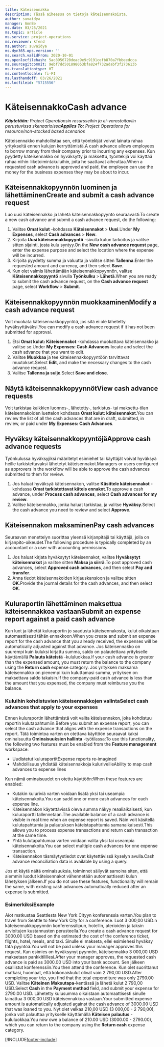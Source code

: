 ```yaml
---
title: Käteisennakko
description: Tässä aiheessa on tietoja käteisennakoista.
author: suvaidya
manager: AnnBe
ms.date: 03/25/2021
ms.topic: article
ms.service: project-operations
ms.reviewer: kfend
ms.author: suvaidya
ms.dyn365.ops.version: ''
ms.search.validFrom: 2020-10-01
ms.openlocfilehash: 5ac8956720deac9e9c9191cefb870a7fbbeedcca
ms.sourcegitcommit: 9ebf7dd501898053bfa824f732adabf3f273613b
ms.translationtype: HT
ms.contentlocale: fi-FI
ms.lasthandoff: 03/26/2021
ms.locfileid: "5715556"
---
```

# <a name="cash-advance"></a><span data-ttu-id="f36b9-103">Käteisennakko</span><span class="sxs-lookup"><span data-stu-id="f36b9-103">Cash advance</span></span>

<span data-ttu-id="f36b9-104">_**Käytetään:** Project Operationsin resursseihin ja ei-varastoitaviin perustuvissa skenaarioissa_</span><span class="sxs-lookup"><span data-stu-id="f36b9-104">_**Applies To:** Project Operations for resource/non-stocked based scenarios_</span></span>

<span data-ttu-id="f36b9-105">Käteisennakko mahdollistaa sen, että työntekijät voivat lainata rahaa yritykseltä ennen kulujen kerryttämistä.</span><span class="sxs-lookup"><span data-stu-id="f36b9-105">A cash advance allows employees to borrow money from their company prior to incurring any expenses.</span></span> <span data-ttu-id="f36b9-106">Kun pyydetty käteisennakko on hyväksytty ja maksettu, työntekijä voi käyttää rahaa niihin liiketoimintakuluihin, joita he saattavat aiheuttaa.</span><span class="sxs-lookup"><span data-stu-id="f36b9-106">When a requested cash advance is approved and paid, the employee can use the money for the business expenses they may be about to incur.</span></span> 

## <a name="create-and-submit-a-cash-advance-request"></a><span data-ttu-id="f36b9-107">Käteisennakkopyynnön luominen ja lähettäminen</span><span class="sxs-lookup"><span data-stu-id="f36b9-107">Create and submit a cash advance request</span></span>
<span data-ttu-id="f36b9-108">Luo uusi käteisennakko ja lähetä käteisennakkopyyntö seuraavasti:</span><span class="sxs-lookup"><span data-stu-id="f36b9-108">To create a new cash advance and submit a cash advance request, do the following:</span></span> 

1. <span data-ttu-id="f36b9-109">Valitse **Omat kulut** -kohdassa **Käteisennakot** > **Uusi**.</span><span class="sxs-lookup"><span data-stu-id="f36b9-109">Under **My Expenses**, select **Cash advances** > **New**.</span></span> 
2. <span data-ttu-id="f36b9-110">Kirjoita **Uusi käteisennakkopyyntö** -sivulla kulun tarkoitus ja valitse sitten sijainti, josta kulu syntyy.</span><span class="sxs-lookup"><span data-stu-id="f36b9-110">On the **New cash advance request** page, enter the expense purpose and select the location where the expense will be incurred.</span></span>
3. <span data-ttu-id="f36b9-111">Kirjoita pyydetty summa ja valuutta ja valitse sitten **Tallenna**.</span><span class="sxs-lookup"><span data-stu-id="f36b9-111">Enter the requested amount and currency, and then select **Save**.</span></span> 
4. <span data-ttu-id="f36b9-112">Kun olet valmis lähettämään käteisennakkopyynnön, valitse **Käteisennakkopyyntö**  sivulla **Työnkulku** > **Lähetä**.</span><span class="sxs-lookup"><span data-stu-id="f36b9-112">When you are ready to submit the cash advance request, on the **Cash advance request** page, select **Workflow** > **Submit**.</span></span>

## <a name="modify-a-cash-advance-request"></a><span data-ttu-id="f36b9-113">Käteisennakkopyynnön muokkaaminen</span><span class="sxs-lookup"><span data-stu-id="f36b9-113">Modify a cash advance request</span></span>

<span data-ttu-id="f36b9-114">Voit muokata käteisennakkopyyntöä, jos sitä ei ole lähetetty hyväksyttäväksi.</span><span class="sxs-lookup"><span data-stu-id="f36b9-114">You can modify a cash advance request if it has not been submitted for approval.</span></span>

1. <span data-ttu-id="f36b9-115">Etsi **Omat kulut: Käteisennakot** -kohdassa muokattava käteisennakko ja valitse se.</span><span class="sxs-lookup"><span data-stu-id="f36b9-115">Under **My Expenses: Cash Advances** locate and select the cash advance that you want to edit.</span></span>
2. <span data-ttu-id="f36b9-116">Valitse **Muokkaa** ja tee käteisennakkopyyntöön tarvittavat muutokset.</span><span class="sxs-lookup"><span data-stu-id="f36b9-116">Select **Edit**, and make the necessary changes to the cash advance request.</span></span> 
3. <span data-ttu-id="f36b9-117">Valitse **Tallenna ja sulje**.</span><span class="sxs-lookup"><span data-stu-id="f36b9-117">Select **Save and close**.</span></span>


## <a name="view-cash-advance-requests"></a><span data-ttu-id="f36b9-118">Näytä käteisennakkopyynnöt</span><span class="sxs-lookup"><span data-stu-id="f36b9-118">View cash advance requests</span></span>
<span data-ttu-id="f36b9-119">Voit tarkistaa kaikkien luonnos-, lähetetty-, tarkistus- tai maksettu-tilan käteisennakoiden luettelon kohdassa **Omat kulut: käteisennakot**.</span><span class="sxs-lookup"><span data-stu-id="f36b9-119">You can review the list of all the cash advances that are in draft, submitted, in review, or paid under **My Expenses: Cash Advances**.</span></span> 

## <a name="approve-cash-advance-requests"></a><span data-ttu-id="f36b9-120">Hyväksy käteisennakkopyyntöjä</span><span class="sxs-lookup"><span data-stu-id="f36b9-120">Approve cash advance requests</span></span>

<span data-ttu-id="f36b9-121">Työnkulussa hyväksyjiksi määritetyt esimiehet tai käyttäjät voivat hyväksyä heille tarkistettavaksi lähetetyt käteisennakot.</span><span class="sxs-lookup"><span data-stu-id="f36b9-121">Managers or users configured as approvers in the workflow will be able to approve the cash advances submitted to them for review.</span></span> 

1. <span data-ttu-id="f36b9-122">Jos haluat hyväksyä käteisennakon, valitse **Käsittele käteisennakot** -kohdassa **Omat tarkistettavat käteis ennakot**.</span><span class="sxs-lookup"><span data-stu-id="f36b9-122">To approve a cash advance, under **Process cash advances**, select **Cash advances for my review**.</span></span>
2. <span data-ttu-id="f36b9-123">Valitse käteisennakko, jonka haluat tarkistaa, ja valitse **Hyväksy**.</span><span class="sxs-lookup"><span data-stu-id="f36b9-123">Select the cash advance you need to review and select **Approve**.</span></span>  

## <a name="pay-cash-advances"></a><span data-ttu-id="f36b9-124">Käteisennakon maksaminen</span><span class="sxs-lookup"><span data-stu-id="f36b9-124">Pay cash advances</span></span> 
<span data-ttu-id="f36b9-125">Seuraavan menettelyn suorittaa yleensä kirjanpitäjä tai käyttäjä, jolla on kirjanpito-oikeudet.</span><span class="sxs-lookup"><span data-stu-id="f36b9-125">The following procedure is typically completed by an accountant or a user with accounting permissions.</span></span>

1. <span data-ttu-id="f36b9-126">Jos haluat kirjata hyväksytyt käteisennakot, valitse **Hyväksytyt käteisennakot** ja valitse sitten **Maksa ja siirrä**.</span><span class="sxs-lookup"><span data-stu-id="f36b9-126">To post approved cash advances, select **Approved cash advances**, and then select **Pay and transfer**.</span></span>  
2. <span data-ttu-id="f36b9-127">Anna tiedot käteisennakoiden kirjauskansioon ja valitse sitten **OK**.</span><span class="sxs-lookup"><span data-stu-id="f36b9-127">Provide the journal details for the cash advances, and then select **OK**.</span></span> 

## <a name="submit-an-expense-report-against-a-paid-cash-advance"></a><span data-ttu-id="f36b9-128">Kuluraportin lähettäminen maksettua käteisennakkoa vastaan</span><span class="sxs-lookup"><span data-stu-id="f36b9-128">Submit an expense report against a paid cash advance</span></span> 

<span data-ttu-id="f36b9-129">Kun luot ja lähetät kuluraportin jo saadusta käteisennakosta, kulut oikaistaan automaattisesti tähän ennakkoon.</span><span class="sxs-lookup"><span data-stu-id="f36b9-129">When you create and submit an expense report for the cash advance that you already received, the expenses will be automatically adjusted against that advance.</span></span> <span data-ttu-id="f36b9-130">Jos käteisennakko on suurempi kuin kuluksi kirjattu summa, saldo on palautettava yritykselle käyttämällä **Palauta käteistä** -kululuokkaa.</span><span class="sxs-lookup"><span data-stu-id="f36b9-130">If your cash advance is greater than the expensed amount, you must return the balance to the company using the **Return cash** expense category.</span></span> <span data-ttu-id="f36b9-131">Jos yrityksen maksama käteisennakko on pienempi kuin kuluttamasi summa, yrityksen on maksettava saldo takaisin.</span><span class="sxs-lookup"><span data-stu-id="f36b9-131">If the company-paid cash advance is less than the amount that you expensed, the company must reimburse you the balance.</span></span> 

### <a name="select-cash-advances-that-apply-to-your-expenses"></a><span data-ttu-id="f36b9-132">Kuluihin kohdistuvien käteisennakkojen valinta</span><span class="sxs-lookup"><span data-stu-id="f36b9-132">Select cash advances that apply to your expenses</span></span>
<span data-ttu-id="f36b9-133">Ennen kuluraportin lähettämistä voit valita käteisennakon, joka kohdistuu raportin kulutapahtumiin.</span><span class="sxs-lookup"><span data-stu-id="f36b9-133">Before you submit an expense report, you can select the cash advance that aligns with the expense transactions on the report.</span></span> <span data-ttu-id="f36b9-134">Tätä toimintoa varten on otettava käyttöön seuraavat kaksi ominaisuutta **Ominaisuuksien hallinta** -työtilassa:</span><span class="sxs-lookup"><span data-stu-id="f36b9-134">To use this functionality, the following two features must be enabled from the **Feature management** workspace:</span></span>

  - <span data-ttu-id="f36b9-135">Uudistetut kuluraportit</span><span class="sxs-lookup"><span data-stu-id="f36b9-135">Expense reports re-imagined</span></span>
  - <span data-ttu-id="f36b9-136">Mahdollisuus yhdistää käteisennakkoja kuluriveille</span><span class="sxs-lookup"><span data-stu-id="f36b9-136">Ability to map cash advances to expense lines</span></span>
 
 <span data-ttu-id="f36b9-137">Kun nämä ominaisuudet on otettu käyttöön:</span><span class="sxs-lookup"><span data-stu-id="f36b9-137">When these features are enabled:</span></span>
 
  - <span data-ttu-id="f36b9-138">Kutakin kuluriviä varten voidaan lisätä yksi tai useampia käteisennakoita.</span><span class="sxs-lookup"><span data-stu-id="f36b9-138">You can sadd one or more cash advances for each expense line.</span></span>
  - <span data-ttu-id="f36b9-139">Käteisennakon käytettävissä oleva summa näkyy reaaliaikaisesti, kun kuluraportti tallennetaan.</span><span class="sxs-lookup"><span data-stu-id="f36b9-139">The available balance of a cash advance is visible in real time when an expense report is saved.</span></span> <span data-ttu-id="f36b9-140">Näin voit käsitellä kulutapahtumia ja palautuksen käteistapahtumia samanaikaisesti.</span><span class="sxs-lookup"><span data-stu-id="f36b9-140">This allows you to process expense transactions and return cash transaction at the same time.</span></span>
  - <span data-ttu-id="f36b9-141">Yhtä kulutapahtumaa varten voidaan valita yksi tai useampia käteisennakoita.</span><span class="sxs-lookup"><span data-stu-id="f36b9-141">You can select multiple cash advances for one expense transaction.</span></span>
  - <span data-ttu-id="f36b9-142">Käteisennakon täsmäytystiedot ovat käytettävissä kyselyn avulla.</span><span class="sxs-lookup"><span data-stu-id="f36b9-142">Cash advance reconciliation data is available by using a query.</span></span> 
 
<span data-ttu-id="f36b9-143">Jos et käytä näitä ominaisuuksia, toiminnot säilyvät samoina siten, että aiemmin luodut käteisennakot vähennetään automaattisesti kulun lähetyksen jälkeen.</span><span class="sxs-lookup"><span data-stu-id="f36b9-143">If you do not use these features, functionality will remain the same, with existing cash advances automatically reduced after an expense is submitted.</span></span>

### <a name="example"></a><span data-ttu-id="f36b9-144">Esimerkiksi</span><span class="sxs-lookup"><span data-stu-id="f36b9-144">Example</span></span> 
<span data-ttu-id="f36b9-145">Aiot matkustaa Seattlesta New York Cityyn konferenssia varten.</span><span class="sxs-lookup"><span data-stu-id="f36b9-145">You plan to travel from Seattle to New York City for a conference.</span></span> <span data-ttu-id="f36b9-146">Luot 3 000,00 USD:n käteisennakkopyynnön konferenssilipun, hotellin, aterioiden ja taksin arvioitujen kustannusten perusteella.</span><span class="sxs-lookup"><span data-stu-id="f36b9-146">You create a cash advance request for 3000.00 USD based on the estimated the cost of the conference ticket, flights, hotel, meals, and taxi.</span></span> <span data-ttu-id="f36b9-147">Sinulle ei makseta, ellei esimiehesi hyväksy tätä pyyntöä.</span><span class="sxs-lookup"><span data-stu-id="f36b9-147">You will not be paid unless your manager approves this request.</span></span> <span data-ttu-id="f36b9-148">Kun esimies on hyväksynyt pyynnön, käteisennakko 3 000,00 USD maksetaan pankkitilillesi.</span><span class="sxs-lookup"><span data-stu-id="f36b9-148">After your manager approves, the requested cash advance is paid as 3000.00 USD into your bank account.</span></span> <span data-ttu-id="f36b9-149">Sen jälkeen osallistut konferenssiin.</span><span class="sxs-lookup"><span data-stu-id="f36b9-149">You then attend the conference.</span></span> <span data-ttu-id="f36b9-150">Kun olet suorittanut matkasi, huomaat, että kokonaiskulut olivat vain 2 790,00 USD.</span><span class="sxs-lookup"><span data-stu-id="f36b9-150">After completing your trip, you find that the total expenditure was only 2790.00 USD.</span></span> <span data-ttu-id="f36b9-151">Valitse **Käteinen** **Maksutapa**-kentässä ja lähetä kulut 2 790,00 USD.</span><span class="sxs-lookup"><span data-stu-id="f36b9-151">Select **Cash** in the **Payment method** field, and submit your expense for 2790.00 USD.</span></span> <span data-ttu-id="f36b9-152">Lähetetty kulusumma oikaistaan automaattisesti sinulle lainattua 3 000,00 USD käteisennakkoa vastaan.</span><span class="sxs-lookup"><span data-stu-id="f36b9-152">Your submitted expense amount is automatically adjusted against the cash advance of 3000.00 USD that was loaned to you.</span></span> <span data-ttu-id="f36b9-153">Nyt olet velkaa 210,00 USD (3 000,00 - 2 790,00), jonka voit palauttaa yritykselle käyttämällä **Käteisen palautus** -kululuokkaa.</span><span class="sxs-lookup"><span data-stu-id="f36b9-153">You now owe a balance of 210.00 USD (3000.00 - 2790.00), which you can return to the company using the **Return cash** expense category.</span></span>



[!INCLUDE[footer-include](../includes/footer-banner.md)]
